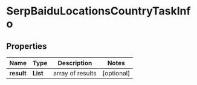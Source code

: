 # SerpBaiduLocationsCountryTaskInfo


## Properties

| Name | Type | Description | Notes |
|------------ | ------------- | ------------- | -------------|
**result** | **List<SerpBaiduLocationsCountryResultInfo>** | array of results |[optional]|